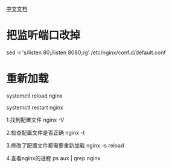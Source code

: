 [中文文档](https://docshome.gitbook.io/nginx-docs/readme/chu-xue-zhe-zhi-nan)

# 把监听端口改掉

sed -i 's/listen 80;/listen 8080;/g' /etc/nginx/conf.d/default.conf

# 重新加载
systemctl reload nginx

systemctl restart nginx

1.找到配置文件
nginx -V

2.检查配置文件是否正确
nginx -t

3.修改了配置文件都需要重新加载
nginx -s reload

4.查看nginx的进程
ps aux | grep nginx